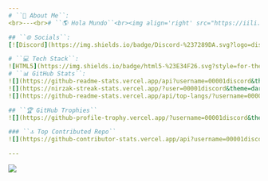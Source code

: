 ```yaml
---
# ``💫 About Me``:
<br>---<br># ``🌎 Hola Mundo``<br><img align='right' src="https://iili.io/2bEwtRa.png" width="70"><br><br>Soy **00001discord**, un pibe que le gusta la programación y aprender cosas nuevas, que ahora sabe un poco de codigo y por eso es ``📚 Junior Developer.``<br><br>* Desarrollador web.<br>* Desarrollador de bots de discord.<br>* Diseñador grafico.<br><br># ``🗂 Lenguajes``<br>Estos son algunos de los lenguajes que conozco hasta el dia de hoy.<br><br>![My Skill](https://skillicons.dev/icons?i=py) ![My Skill](https://skillicons.dev/icons?i=js) ![My Skill](https://skillicons.dev/icons?i=html) ![My Skill](https://skillicons.dev/icons?i=css) ![My Skill](https://skillicons.dev/icons?i=java) <br> <br><br><br><br># ``🗂 Herramientas``<br>Estos son algunas herramientas que uso cada día, o los que he usado y sé usar lo avanzado/basico.<br><br>![My Skill](https://skillicons.dev/icons?i=photoshop) ![My Skill](https://skillicons.dev/icons?i=vscode) ![My Skill](https://skillicons.dev/icons?i=idea) ![My Skill](https://skillicons.dev/icons?i=discord) ![My Skill](https://skillicons.dev/icons?i=blender)<br> <br><br><br><br><br># ``📣 Contactos``<br>Puedes contactarme por algunos de estos medios o ver algunas cosas que sé hacer. Puedo colaborar en cualquier cosa que pueda y si es de trabajo mucho mejor.<br><br>[![My Skill](https://skillicons.dev/icons?i=discord)](https://discord.com/users/767527252682211369) [![My Skill](https://skillicons.dev/icons?i=twitter)](https://x.com/00001discord) [![My Skill](https://skillicons.dev/icons?i=github)](https://github.com/00001DISCORD) [![My Skill](https://skillicons.dev/icons?i=instagram)](https://www.instagram.com/valenn.shilton_/) <br><br>---<br><br>* [🌐 Sitio Web](https://00001discord.vercel.app/) para mas info...<br>

## ``🌐 Socials``:
[![Discord](https://img.shields.io/badge/Discord-%237289DA.svg?logo=discord&logoColor=white)](https://discord.gg/https://discord.com/users/767527252682211369) [![Instagram](https://img.shields.io/badge/Instagram-%23E4405F.svg?logo=Instagram&logoColor=white)](https://instagram.com/valenn.shilton_) [![X](https://img.shields.io/badge/X-black.svg?logo=X&logoColor=white)](https://x.com/00001discordd) [![email](https://img.shields.io/badge/Email-D14836?logo=gmail&logoColor=white)](mailto:shiltonvalentin@gmail.com) 

# ``💻 Tech Stack``:
![HTML5](https://img.shields.io/badge/html5-%23E34F26.svg?style=for-the-badge&logo=html5&logoColor=white) ![CSS3](https://img.shields.io/badge/css3-%231572B6.svg?style=for-the-badge&logo=css3&logoColor=white) ![Python](https://img.shields.io/badge/python-3670A0?style=for-the-badge&logo=python&logoColor=ffdd54) ![JavaScript](https://img.shields.io/badge/javascript-%23323330.svg?style=for-the-badge&logo=javascript&logoColor=%23F7DF1E) ![Java](https://img.shields.io/badge/java-%23ED8B00.svg?style=for-the-badge&logo=openjdk&logoColor=white) ![Vercel](https://img.shields.io/badge/vercel-%23000000.svg?style=for-the-badge&logo=vercel&logoColor=white) ![Netlify](https://img.shields.io/badge/netlify-%23000000.svg?style=for-the-badge&logo=netlify&logoColor=#00C7B7) ![Astro](https://img.shields.io/badge/astro-%232C2052.svg?style=for-the-badge&logo=astro&logoColor=white) ![Adobe](https://img.shields.io/badge/adobe-%23FF0000.svg?style=for-the-badge&logo=adobe&logoColor=white) ![Adobe Photoshop](https://img.shields.io/badge/adobe%20photoshop-%2331A8FF.svg?style=for-the-badge&logo=adobe%20photoshop&logoColor=white) ![GitHub](https://img.shields.io/badge/github-%23121011.svg?style=for-the-badge&logo=github&logoColor=white) ![Git](https://img.shields.io/badge/git-%23F05033.svg?style=for-the-badge&logo=git&logoColor=white) ![Trello](https://img.shields.io/badge/Trello-%23026AA7.svg?style=for-the-badge&logo=Trello&logoColor=white) ![Steam](https://img.shields.io/badge/steam-%23000000.svg?style=for-the-badge&logo=steam&logoColor=white)
# ``📊 GitHub Stats``:
![](https://github-readme-stats.vercel.app/api?username=00001discord&theme=dark&hide_border=false&include_all_commits=false&count_private=false)<br/>
![](https://nirzak-streak-stats.vercel.app/?user=00001discord&theme=dark&hide_border=false)<br/>
![](https://github-readme-stats.vercel.app/api/top-langs/?username=00001discord&theme=dark&hide_border=false&include_all_commits=false&count_private=false&layout=compact)

## ``🏆 GitHub Trophies``
![](https://github-profile-trophy.vercel.app/?username=00001discord&theme=radical&no-frame=false&no-bg=true&margin-w=4)

### ``🔝 Top Contributed Repo``
![](https://github-contributor-stats.vercel.app/api?username=00001discord&limit=5&theme=dark&combine_all_yearly_contributions=true)

---
```

[![](https://visitcount.itsvg.in/api?id=00001discord&icon=0&color=0)](https://visitcount.itsvg.in)
